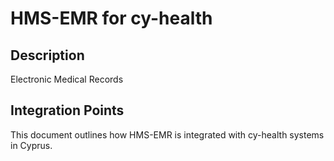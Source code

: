 # HMS-EMR for cy-health

## Description

Electronic Medical Records

## Integration Points

This document outlines how HMS-EMR is integrated with cy-health systems in Cyprus.
